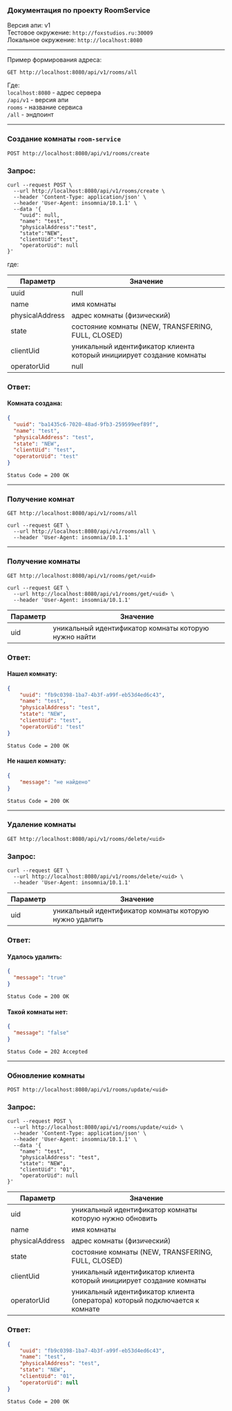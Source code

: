 ### Документация по проекту RoomService

Версия апи: v1
<br> Тестовое окружение: `http://foxstudios.ru:30009`
<br> Локальное окружение: `http://localhost:8080`

---
Пример формирования адреса:

```http
GET http://localhost:8080/api/v1/rooms/all
```

Где: <br>
`localhost:8080` - адрес сервера <br>
`/api/v1` - версия апи <br>
`rooms` - название сервиса <br>
`/all` - эндпоинт

---

### Создание комнаты `room-service`

```http
POST http://localhost:8080/api/v1/rooms/create
```

### Запрос:

```curl
curl --request POST \
  --url http://localhost:8080/api/v1/rooms/create \
  --header 'Content-Type: application/json' \
  --header 'User-Agent: insomnia/10.1.1' \
  --data '{
	"uuid": null,
	"name": "test",
	"physicalAddress":"test",
	"state":"NEW",
	"clientUid":"test",
	"operatorUid": null
}'
```

где: <br>

| Параметр        | Значение                                                             |
|-----------------|----------------------------------------------------------------------|
| uuid            | null                                                                 |
| name            | имя комнаты                                                          |
| physicalAddress | адрес комнаты (физический)                                           |
| state           | состояние комнаты (NEW, TRANSFERING, FULL, CLOSED)                   |
| clientUid       | уникальный идентификатор клиента который инициирует создание комнаты |
| operatorUid     | null                                                                 |

### Ответ:

#### Комната создана:

```json
{
  "uuid": "ba1435c6-7020-48ad-9fb3-259599eef89f",
  "name": "test",
  "physicalAddress": "test",
  "state": "NEW",
  "clientUid": "test",
  "operatorUid": "test"
}
```

```http
Status Code = 200 OK
```

---

### Получение комнат

```http
GET http://localhost:8080/api/v1/rooms/all
```

```
curl --request GET \
  --url http://localhost:8080/api/v1/rooms/all \
  --header 'User-Agent: insomnia/10.1.1'
```

---

### Получение комнаты

```http
GET http://localhost:8080/api/v1/rooms/get/<uid>
```

```
curl --request GET \
  --url http://localhost:8080/api/v1/rooms/get/<uid> \
  --header 'User-Agent: insomnia/10.1.1'
```
| Параметр | Значение                                             |
|----------|------------------------------------------------------|
| uid      | уникальный идентификатор комнаты которую нужно найти |
### Ответ:
#### Нашел комнату:
```json
{
	"uuid": "fb9c0398-1ba7-4b3f-a99f-eb53d4ed6c43",
	"name": "test",
	"physicalAddress": "test",
	"state": "NEW",
	"clientUid": "test",
	"operatorUid": "test"
}
```

```http
Status Code = 200 OK
```
#### Не нашел комнату:
```json
{
    "message": "не найдено"
}
```
```http
Status Code = 200 OK
```
---

### Удаление комнаты

```http
GET http://localhost:8080/api/v1/rooms/delete/<uid>
```

### Запрос:

```curl
curl --request GET \
  --url http://localhost:8080/api/v1/rooms/delete/<uid> \
  --header 'User-Agent: insomnia/10.1.1'
```

| Параметр | Значение                                               |
|----------|--------------------------------------------------------|
| uid      | уникальный идентификатор комнаты которую нужно удалить |

### Ответ:

#### Удалось удалить:

```json
{
  "message": "true"
}
```

```http
Status Code = 200 OK
```

#### Такой комнаты нет:

```json
{
  "message": "false"
}
```

```http
Status Code = 202 Accepted
```

---

### Обновление комнаты

```http
POST http://localhost:8080/api/v1/rooms/update/<uid>
```

### Запрос:

```curl
curl --request POST \
  --url http://localhost:8080/api/v1/rooms/update/<uid> \
  --header 'Content-Type: application/json' \
  --header 'User-Agent: insomnia/10.1.1' \
  --data '{
	"name": "test",
	"physicalAddress": "test",
	"state": "NEW",
	"clientUid": "01",
	"operatorUid": null
}'
```

| Параметр | Значение                                                                    |
|----------|-----------------------------------------------------------------------------|
| uid      | уникальный идентификатор комнаты которую нужно обновить                     |
| name            | имя комнаты                                                                 |
| physicalAddress | адрес комнаты (физический)                                                  |
| state           | состояние комнаты (NEW, TRANSFERING, FULL, CLOSED)                          |
| clientUid       | уникальный идентификатор клиента который инициирует создание комнаты        |
| operatorUid     | уникальный идентификатор клиента (оператора) который подключается к комнате |

### Ответ:
```json
{
	"uuid": "fb9c0398-1ba7-4b3f-a99f-eb53d4ed6c43",
	"name": "test",
	"physicalAddress": "test",
	"state": "NEW",
	"clientUid": "01",
	"operatorUid": null
}
```

```http
Status Code = 200 OK
```